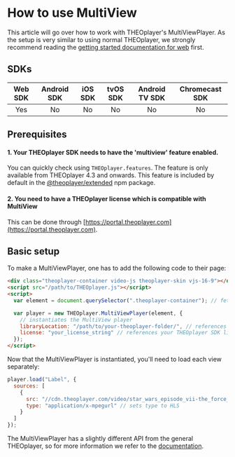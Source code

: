 # How to use MultiView

This article will go over how to work with THEOplayer's MultiViewPlayer. As the setup is very similar to using
normal THEOplayer, we strongly recommend reading the [getting started documentation for web](00-getting-started.md) first.

## SDKs

| Web SDK | Android SDK | iOS SDK | tvOS SDK | Android TV SDK | Chromecast SDK |
| :-----: | :---------: | :-----: | :------: | :------------: | :------------: |
|   Yes   |     No      |   No    |    No    |       No       |       No       |

## Prerequisites

#### 1. Your THEOplayer SDK needs to have the 'multiview' feature enabled.

You can quickly check using `THEOplayer.features`. The feature is only available from THEOplayer 4.3 and onwards.
This feature is included by default in the [@theoplayer/extended](https://www.npmjs.com/package/@theoplayer/extended) npm package.

#### 2. You need to have a THEOplayer license which is compatible with MultiView

This can be done through [https://portal.theoplayer.com](https://portal.theoplayer.com).

## Basic setup

To make a MultiViewPlayer, one has to add the following code to their page:

```html
<div class="theoplayer-container video-js theoplayer-skin vjs-16-9"></div>
<script src="/path/to/THEOplayer.js"></script>
<script>
  var element = document.querySelector(".theoplayer-container"); // fetch THEOplayer container div

  var player = new THEOplayer.MultiViewPlayer(element, {
    // instantiates the MultiView player
    libraryLocation: "/path/to/your-theoplayer-folder/", // references folder containing your THEOplayer library files (THEOplayer.js, ...)
    license: "your_license_string" // references your THEOplayer SDK license
  });
</script>
```

Now that the MultiViewPlayer is instantiated, you'll need to load each view separately:

```js
player.load("Label", {
  sources: [
    {
      src: "//cdn.theoplayer.com/video/star_wars_episode_vii-the_force_awakens_official_comic-con_2015_reel_(2015)/index.m3u8", // sets HLS source
      type: "application/x-mpegurl" // sets type to HLS
    }
  ]
});
```

The MultiViewPlayer has a slightly different API from the general THEOplayer, so for more information we refer to the [documentation](pathname:///theoplayer/v6/api-reference/web/classes/MultiViewPlayer.html).
